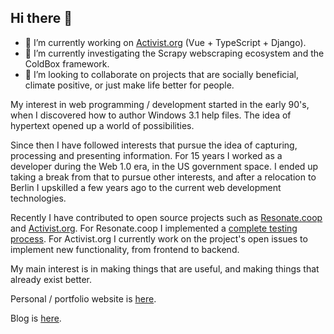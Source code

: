 ## Hi there 👋

<!--
**mattburnett-repo/mattburnett-repo** is a ✨ _special_ ✨ repository because its `README.md` (this file) appears on your GitHub profile.

Here are some ideas to get you started:
-->

- 🔭 I’m currently working on [Activist.org](https://github.com/activist-org/activist) (Vue + TypeScript + Django).
- 🌱 I’m currently investigating the Scrapy webscraping ecosystem and the ColdBox framework.
- 👯 I’m looking to collaborate on projects that are socially beneficial, climate positive, or just make life better for people.

My interest in web programming / development started in the early 90's, when I discovered how to author Windows 3.1 help files. The idea of hypertext opened up a world of possibilities.

Since then I have followed interests that pursue the idea of capturing, processing and presenting information. For 15 years I worked as a developer during the Web 1.0 era, in the US government space. I ended up taking a break from that to pursue other interests, and after a relocation to Berlin I upskilled a few years ago to the current web development technologies.

Recently I have contributed to open source projects such as [Resonate.coop](https://github.com/resonatecoop/) and [Activist.org](https://github.com/activist-org). For Resonate.coop I implemented a [complete testing process](https://github.com/resonatecoop/api/blob/main/test/README.md). For Activist.org I currently work on the project's open issues to implement new functionality, from frontend to backend.

My main interest is in making things that are useful, and making things that already exist better.

Personal / portfolio website is [here](https://mattburnett-repo.github.io/portfolio-website/).

Blog is [here](https://mattburnett-repo.github.io/blog/).
